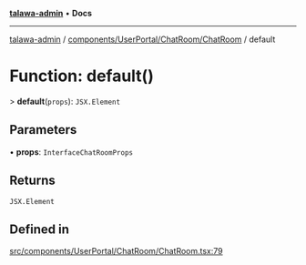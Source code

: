 [**talawa-admin**](../../../../../README.md) • **Docs**

***

[talawa-admin](../../../../../modules.md) / [components/UserPortal/ChatRoom/ChatRoom](../README.md) / default

# Function: default()

\> **default**(`props`): `JSX.Element`

## Parameters

• **props**: `InterfaceChatRoomProps`

## Returns

`JSX.Element`

## Defined in

[src/components/UserPortal/ChatRoom/ChatRoom.tsx:79](https://github.com/PalisadoesFoundation/talawa-admin/blob/3f6b41a67c6932f4c0bce6ffb822d4ef12ede8c8/src/components/UserPortal/ChatRoom/ChatRoom.tsx#L79)
